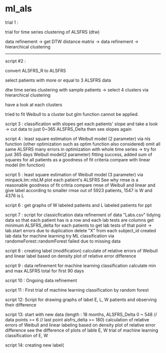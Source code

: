 # ml_als

trial 1 :

trial for time series clustering of ALSFRS (dtw)

data refinement -> get DTW distance matrix -> data refinement -> hierarchical clustering

-------------------------------------------------------------------------------------------------------------
script #2 :

convert ALSFRS_R to ALSFRS

select patients with more or equal to 3 ALSFRS data

dtw time series clustering with sample patients -> select 4 clusters via hierarchical clustering

have a look at each clusters

tried to fit Weibull to a cluster but glm function cannot be applied.



script 3 :
classification with slopes
get each patients' slope and take a look
-> cut data to just 0~365 ALSFRS_Delta
then see slopes again


script 4 :
least square estimation of Weibull model (2 parameter) via nls function
(other optimization such as optim function also considered)
omit all same ALSFRS
many errors in optimization with whole time series -> try for just 365 days
Weibull model(2 parameter) fitting success, added sum of squares for all patients as a goodness of fit criteria
compare with linear model (lm function)


script 5 :
least square estimation of Weibull model (3 parameter) via minpack.lm::nlsLM
plot each patient's ALSFRS
See why rmse is a reasonable goodness of fit critria
compare rmse of Weibull and linear and give label according to smaller rmse
out of 5923 patients, 1547 is W and 4376 is L


script 6 :
get graphs of W labeled patients and L labeled patients for ppt


script 7 :
script for classicfication
data refinement of data "Labs.csv"
tidying data so that each patient has is a row and each lab tests are columns
get minimum ALSFRS_delta for each patients to get lab tests of that point -> lab.start
errors due to duplication
delete "X" from each subject_id
created lab data for machine learning
try ML classification via randomeForest::randomForest
failed due to missing data


script 8 : 
creating label (modification) 
calculate of relative errors of Weibull and linear
label based on density plot of relative error difference


script 9 :
data refinement for machine learning classification
calculate min and max ALSFRS total for first 90 days

script 10 :
Ongoing data refinement

script 11 :
First trial of machine learning classification by random forest

script 12:
Script for drawing graphs of label E, L, W patients and observing their difference

script 13:
start with new data (length : 18 months, ALSFRS_Delta 0 ~ 548 // data points >= 6 // last point alsfrs_delta >= 180)
calculation of relative errors of Weibull and linear
labeling based on density plot of relative error difference
see the difference of plots of lable E, W
trial of machine learning classification of E, W

script 14:
creating new label(
